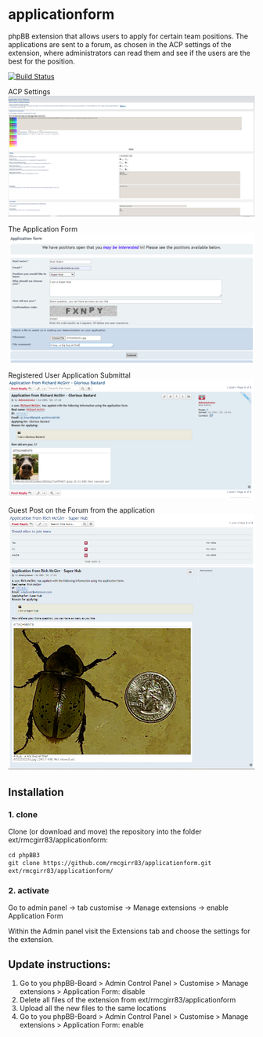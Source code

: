 applicationform
=========================

phpBB extension that allows users to apply for certain team positions. The applications are sent to a forum, as chosen in the ACP settings of the extension, where administrators can read them and see if the users are the best for the position.

[![Build Status](https://travis-ci.com/rmcgirr83/applicationform.svg?branch=master)](https://travis-ci.com/rmcgirr83/applicationform)

ACP Settings
![Screenshot](acp.PNG)

The Application Form
![Screenshot](applicationform.PNG)

Registered User Application Submittal
![Screenshot](registereduserapplication.PNG)

Guest Post on the Forum from the application
![Screenshot](thepostontheforum.PNG)

## Installation

### 1. clone
Clone (or download and move) the repository into the folder ext/rmcgirr83/applicationform:

```
cd phpBB3
git clone https://github.com/rmcgirr83/applicationform.git ext/rmcgirr83/applicationform/
```

### 2. activate
Go to admin panel -> tab customise -> Manage extensions -> enable Application Form

Within the Admin panel visit the Extensions tab and choose the settings for the extension.

## Update instructions:
1. Go to you phpBB-Board > Admin Control Panel > Customise > Manage extensions > Application Form: disable
2. Delete all files of the extension from ext/rmcgirr83/applicationform
3. Upload all the new files to the same locations
4. Go to you phpBB-Board > Admin Control Panel > Customise > Manage extensions > Application Form: enable

